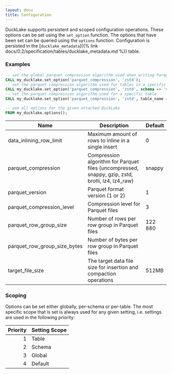 ```yaml
---
layout: docu
title: Configuration
---
```


DuckLake supports persistent and scoped configuration operations.
These options can be set using the `set_option` function.
The options that have been set can be queried using the `options` function.
Configuration is persisted in the [`ducklake_metadata`]({% link docs/0.2/specification/tables/ducklake_metadata.md %}) table.

### Examples

```sql
-- set the global parquet compression algorithm used when writing Parquet files
CALL my_ducklake.set_option('parquet_compression', 'zstd');
-- set the parquet compression algorithm used for tables in a specific schema
CALL my_ducklake.set_option('parquet_compression', 'zstd', schema => 'my_schema');
-- set the parquet compression algorithm used for a specific table
CALL my_ducklake.set_option('parquet_compression', 'zstd', table_name => 'my_table');

-- see all options for the given attached DuckLake
FROM my_ducklake.options();

```

|             Name             |                                       Description                                                | Default |
|------------------------------|--------------------------------------------------------------------------------------------------|---------|
| data_inlining_row_limit      | Maximum amount of rows to inline in a single insert                                              | 0       |
| parquet_compression          | Compression algorithm for Parquet files (uncompressed, snappy, gzip, zstd, brotli, lz4, lz4_raw) | snappy  |
| parquet_version              | Parquet format version (1 or 2)                                                                  | 1       |
| parquet_compression_level    | Compression level for Parquet files                                                              | 3       |
| parquet_row_group_size       | Number of rows per row group in Parquet files                                                    | 122 880 |
| parquet_row_group_size_bytes | Number of bytes per row group in Parquet files                                                   |         |
| target_file_size             | The target data file size for insertion and compaction operations                                | 512MB   |

### Scoping
Options can be set either globally, per-schema or per-table.
The most specific scope that is set is always used for any given setting, i.e. settings are used in the following priority:

| Priority | Setting Scope |
|---------:|---------------|
| 1        | Table         |
| 2        | Schema        |
| 3        | Global        |
| 4        | Default       |
